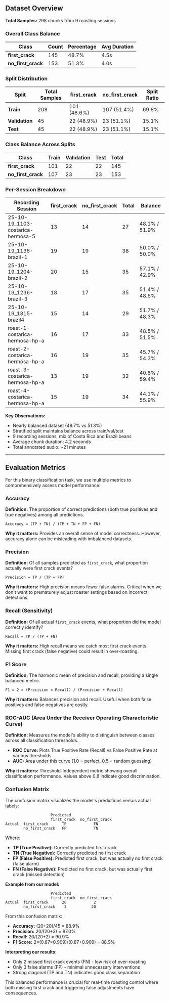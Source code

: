 ## Dataset Overview

**Total Samples:** 298 chunks from 9 roasting sessions

### Overall Class Balance

| Class | Count | Percentage | Avg Duration |
|-------|-------|------------|--------------|
| **first_crack** | 145 | 48.7% | 4.5s |
| **no_first_crack** | 153 | 51.3% | 4.0s |

### Split Distribution

| Split | Total Samples | first_crack | no_first_crack | Split Ratio |
|-------|---------------|-------------|----------------|-------------|
| **Train** | 208 | 101 (48.6%) | 107 (51.4%) | 69.8% |
| **Validation** | 45 | 22 (48.9%) | 23 (51.1%) | 15.1% |
| **Test** | 45 | 22 (48.9%) | 23 (51.1%) | 15.1% |

### Class Balance Across Splits

| Class | Train | Validation | Test | Total |
|-------|-------|------------|------|-------|
| **first_crack** | 101 | 22 | 22 | 145 |
| **no_first_crack** | 107 | 23 | 23 | 153 |

### Per-Session Breakdown

| Recording Session | first_crack | no_first_crack | Total | Balance |
|-------------------|-------------|----------------|-------|---------|
| 25-10-19_1103-costarica-hermosa-5 | 13 | 14 | 27 | 48.1% / 51.9% |
| 25-10-19_1136-brazil-1 | 19 | 19 | 38 | 50.0% / 50.0% |
| 25-10-19_1204-brazil-2 | 20 | 15 | 35 | 57.1% / 42.9% |
| 25-10-19_1236-brazil-3 | 18 | 17 | 35 | 51.4% / 48.6% |
| 25-10-19_1315-brazil4 | 15 | 14 | 29 | 51.7% / 48.3% |
| roast-1-costarica-hermosa-hp-a | 16 | 17 | 33 | 48.5% / 51.5% |
| roast-2-costarica-hermosa-hp-a | 16 | 19 | 35 | 45.7% / 54.3% |
| roast-3-costarica-hermosa-hp-a | 13 | 19 | 32 | 40.6% / 59.4% |
| roast-4-costarica-hermosa-hp-a | 15 | 19 | 34 | 44.1% / 55.9% |

**Key Observations:**
- Nearly balanced dataset (48.7% vs 51.3%)
- Stratified split maintains balance across train/val/test
- 9 recording sessions, mix of Costa Rica and Brazil beans
- Average chunk duration: 4.2 seconds
- Total annotated audio: ~21 minutes

---

## Evaluation Metrics

For this binary classification task, we use multiple metrics to comprehensively assess model performance:

### Accuracy
**Definition:** The proportion of correct predictions (both true positives and true negatives) among all predictions.

```
Accuracy = (TP + TN) / (TP + TN + FP + FN)
```

**Why it matters:** Provides an overall sense of model correctness. However, accuracy alone can be misleading with imbalanced datasets.

### Precision
**Definition:** Of all samples predicted as `first_crack`, what proportion actually were first crack events?

```
Precision = TP / (TP + FP)
```

**Why it matters:** High precision means fewer false alarms. Critical when we don't want to prematurely adjust roaster settings based on incorrect detections.

### Recall (Sensitivity)
**Definition:** Of all actual `first_crack` events, what proportion did the model correctly identify?

```
Recall = TP / (TP + FN)
```

**Why it matters:** High recall means we catch most first crack events. Missing first crack (false negative) could result in over-roasting.

### F1 Score
**Definition:** The harmonic mean of precision and recall, providing a single balanced metric.

```
F1 = 2 × (Precision × Recall) / (Precision + Recall)
```

**Why it matters:** Balances precision and recall. Useful when both false positives and false negatives are costly.

### ROC-AUC (Area Under the Receiver Operating Characteristic Curve)
**Definition:** Measures the model's ability to distinguish between classes across all classification thresholds.

- **ROC Curve:** Plots True Positive Rate (Recall) vs False Positive Rate at various thresholds
- **AUC:** Area under this curve (1.0 = perfect, 0.5 = random guessing)

**Why it matters:** Threshold-independent metric showing overall classification performance. Values above 0.8 indicate good discrimination.

### Confusion Matrix

The confusion matrix visualizes the model's predictions versus actual labels:

```
                    Predicted
                    first_crack  no_first_crack
Actual  first_crack      TP            FN
        no_first_crack   FP            TN
```

Where:
- **TP (True Positive):** Correctly predicted first crack
- **TN (True Negative):** Correctly predicted no first crack
- **FP (False Positive):** Predicted first crack, but was actually no first crack (false alarm)
- **FN (False Negative):** Predicted no first crack, but was actually first crack (missed detection)

**Example from our model:**

```
                    Predicted
                    first_crack  no_first_crack
Actual  first_crack      20            2
        no_first_crack    3           20
```

From this confusion matrix:
- **Accuracy:** (20+20)/45 = 88.9%
- **Precision:** 20/(20+3) = 87.0%
- **Recall:** 20/(20+2) = 90.9%
- **F1 Score:** 2×(0.87×0.909)/(0.87+0.909) = 88.9%

**Interpreting our results:**
- Only 2 missed first crack events (FN) - low risk of over-roasting
- Only 3 false alarms (FP) - minimal unnecessary interventions
- Strong diagonal (TP and TN) indicates good class separation

This balanced performance is crucial for real-time roasting control where both missing first crack and triggering false adjustments have consequences.
